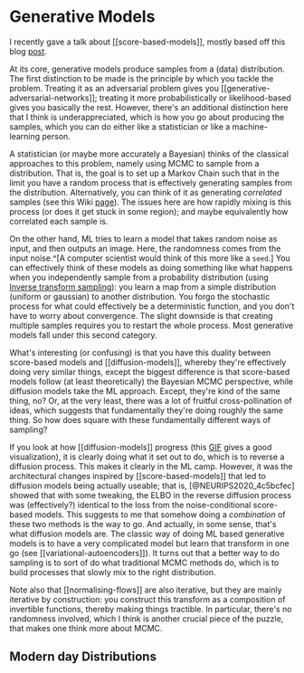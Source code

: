 # Generative Models

I recently gave a talk about [[score-based-models]], mostly based off this blog [post](https://yang-song.net/blog/2021/score/).

At its core, generative models produce samples from a (data) distribution. The first distinction to be made is the principle by which you tackle the problem. Treating it as an adversarial problem gives you [[generative-adversarial-networks]]; treating it more probabilistically or likelihood-based gives you basically the rest. However, there's an additional distinction here that I think is underappreciated, which is how you go about producing the samples, which you can do either like a statistician or like a machine-learning person.

A statistician (or maybe more accurately a Bayesian) thinks of the classical approaches to this problem, namely using MCMC to sample from a distribution. That is, the goal is to set up a Markov Chain such that in the limit you have a random process that is effectively generating samples from the distribution. Alternatively, you can think of it as generating *correlated* samples (see this Wiki [page](https://en.wikipedia.org/wiki/Non-uniform_random_variate_generation#Continuous_distributions)). The issues here are how rapidly mixing is this process (or does it get stuck in some region); and maybe equivalently how correlated each sample is.

On the other hand, ML tries to learn a model that takes random noise as input, and then outputs an image. Here, the randomness comes from the input noise.^[A computer scientist would think of this more like a `seed`.] You can effectively think of these models as doing something like what happens when you independently sample from a probability distribution (using [Inverse transform sampling](https://en.wikipedia.org/wiki/Inverse_transform_sampling)): you learn a map from a simple distribution (uniform or gaussian) to another distribution. You forgo the stochastic process for what could effectively be a deterministic function, and you don't have to worry about convergence. The slight downside is that creating multiple samples requires you to restart the whole process. Most generative models fall under this second category.

What's interesting (or confusing) is that you have this duality between score-based models and [[diffusion-models]], whereby they're effectively doing very similar things, except the biggest difference is that score-based models follow (at least theoretically) the Bayesian MCMC perspective, while diffusion models take the ML approach. Except, they're kind of the same thing, no? Or, at the very least, there was a lot of fruitful cross-pollination of ideas, which suggests that fundamentally they're doing roughly the same thing. So how does square with these fundamentally different ways of sampling?

If you look at how [[diffusion-models]] progress (this [GIF](https://www.reddit.com/r/StableDiffusion/comments/x63xhm/how_stable_diffusion_paints_your_image_iteration/) gives a good visualization), it is clearly doing what it set out to do, which is to reverse a diffusion process. This makes it clearly in the ML camp. However, it was the architectural changes inspired by [[score-based-models]] that led to diffusion models being actually useable; that is, [@NEURIPS2020_4c5bcfec] showed that with some tweaking, the ELBO in the reverse diffusion process was (effectively?) identical to the loss from the noise-conditional score-based models. This suggests to me that somehow doing a _combination_ of these two methods is the way to go. And actually, in some sense, that's what diffusion models are. The classic way of doing ML based generative models is to have a very complicated model but learn that transform in one go (see [[variational-autoencoders]]). It turns out that a better way to do sampling is to sort of do what traditional MCMC methods do, which is to build processes that slowly mix to the right distribution.

Note also that [[normalising-flows]] are also iterative, but they are mainly iterative by construction: you construct this transform as a composition of invertible functions, thereby making things tractible. In particular, there's no randomness involved, which I think is another crucial piece of the puzzle, that makes one think more about MCMC.

## Modern day Distributions

